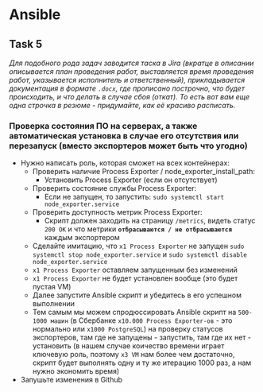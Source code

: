 # Ansible

## Task 5

_Для подобного рода задач заводится таска в Jira (вкратце в описании описывается план проведения работ, выставляется время проведения работ, указывается исполнитель и ответственный), прикладывается документация в формате `.docx`, где прописано построчно, что будет происходить, и что делать в случае сбоя (откат). То есть вот вам еще одна строчка в резюме - придумайте, как её красиво расписать._

### Проверка состояния ПО на серверах, а также автоматическая установка в случае его отсутствия или перезапуск (вместо экспортеров может быть что угодно)

- Нужно написать роль, которая сможет на всех контейнерах:
  - Проверить наличие Process Exporter / node_exporter_install_path:
    - Установить Process Exporter (если он отсутствует)
  - Проверить состояние службы Process Exporter:
    - Если не запущен, то запустить: `sudo systemctl start node_exporter.service`
  - Проверить доступность метрик Process Exporter:
    - Скрипт должен заходить на страницу `/metrics`, видеть статус `200 OK` и что метрики **`отбрасываются / не отбрасываются`** каждым экспортером
  - Сделайте имитацию, что `x1 Process Exporter` не запущен `sudo systemctl stop node_exporter.service` и `sudo systemctl disable node_exporter.service`
  - `x1 Process Exporter` оставляем запущенным без изменений
  - `x1 Process Exporter` не будет установлен вообще (это будет пустая VM)
  - Далее запустите Ansible скрипт и убедитесь в его успешном выполнении
  - Тем самым мы можем спродюссировать Ansible скрипт на `500-1000 машин` (в Сбербанке `x10.000 Process Exporter-ов` - это нормально или `x1000 PostgreSQL`) на проверку статусов экспортеров, там где не запущены - запустить, там где их нет - установить (в нашем случае коичество времени играет ключевую роль, поэтому `x3 VM` нам более чем достаточно, скрипт будет выполнять одну и ту же итерацию 1000 раз, а нам нужно экономить время)
- Запушьте изменения в Github
